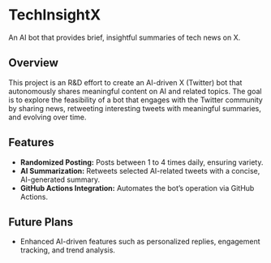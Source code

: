 # TechInsightX
An AI bot that provides brief, insightful summaries of tech news on X.

## Overview
This project is an R&D effort to create an AI-driven X (Twitter) bot that autonomously shares meaningful content on AI and related topics. The goal is to explore the feasibility of a bot that engages with the Twitter community by sharing news, retweeting interesting tweets with meaningful summaries, and evolving over time.

## Features
- **Randomized Posting:** Posts between 1 to 4 times daily, ensuring variety.
- **AI Summarization:** Retweets selected AI-related tweets with a concise, AI-generated summary.
- **GitHub Actions Integration:** Automates the bot’s operation via GitHub Actions.

## Future Plans
- Enhanced AI-driven features such as personalized replies, engagement tracking, and trend analysis.
